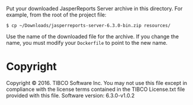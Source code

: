 Put your downloaded JasperReports Server archive in this directory.
For example, from the root of the project file:
```console
$ cp ~/Downloads/jasperreports-server-6.3.0-bin.zip resources/
```
Use the name of the downloaded file for the archive. If you change
the name, you must modify your `Dockerfile` to point to the new name.

# Copyright
Copyright &copy; 2016. TIBCO Software Inc.
You may not use this file except in compliance with the license
terms contained in the TIBCO License.txt file provided with this file.
Software version: 6.3.0-v1.0.2
